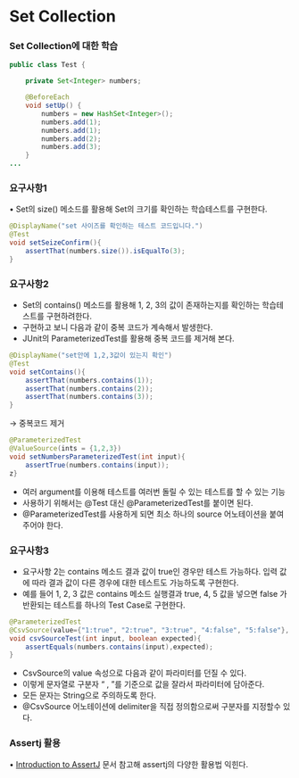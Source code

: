 # Set Collection

### Set Collection에 대한 학습

```java
public class Test {

    private Set<Integer> numbers;

    @BeforeEach
    void setUp() {
        numbers = new HashSet<Integer>();
        numbers.add(1);
        numbers.add(1);
        numbers.add(2);
        numbers.add(3);
    }
...
```

### 요구사항1

• Set의 size() 메소드를 활용해 Set의 크기를 확인하는 학습테스트를 구현한다.

```java
@DisplayName("set 사이즈를 확인하는 테스트 코드입니다.")
@Test
void setSeizeConfirm(){
    assertThat(numbers.size()).isEqualTo(3);
}
```

### 요구사항2

- Set의 contains() 메소드를 활용해 1, 2, 3의 값이 존재하는지를 확인하는 학습테스트를 구현하려한다.
- 구현하고 보니 다음과 같이 중복 코드가 계속해서 발생한다.
- JUnit의 ParameterizedTest를 활용해 중복 코드를 제거해 본다.

```java
@DisplayName("set안에 1,2,3값이 있는지 확인")
@Test
void setContains(){
    assertThat(numbers.contains(1));
    assertThat(numbers.contains(2));
    assertThat(numbers.contains(3));
}
```

→ 중복코드 제거

```java
@ParameterizedTest
@ValueSource(ints = {1,2,3})
void setNumbersParameterizedTest(int input){
    assertTrue(numbers.contains(input));
z}
```

- 여러 argument를 이용해 테스트를 여러번 돌릴 수 있는 테스트를 할 수 있는 기능
- 사용하기 위해서는 @Test 대신 @ParameterizedTest를 붙이면 된다.
- @ParameterizedTest를 사용하게 되면 최소 하나의 source 어노테이션을 붙여주어야 한다.

### 요구사항3

- 요구사항 2는 contains 메소드 결과 값이 true인 경우만 테스트 가능하다. 입력 값에 따라 결과 값이 다른 경우에 대한 테스트도 가능하도록 구현한다.
- 예를 들어 1, 2, 3 값은 contains 메소드 실행결과 true, 4, 5 값을 넣으면 false 가 반환되는 테스트를 하나의 Test Case로 구현한다.

```java
@ParameterizedTest
@CsvSource(value={"1:true", "2:true", "3:true", "4:false", "5:false"}, delimiter = ':')
void csvSourceTest(int input, boolean expected){
    assertEquals(numbers.contains(input),expected);
}
```

- CsvSource의 value 속성으로 다음과 같이 파라미터를 던질 수 있다.
- 이렇게 문자열로 구분자 “ , ”를 기준으로 값을 잘라서 파라미터에 담아준다.
- 모든 문자는 String으로 주의하도록 한다.
- @CsvSource 어노테이션에 delimiter을 직접 정의함으로써 구분자를 지정할수 있다.

### Assertj 활용

• [Introduction to AssertJ](https://www.baeldung.com/introduction-to-assertj) 문서 참고해 assertj의 다양한 활용법 익힌다.